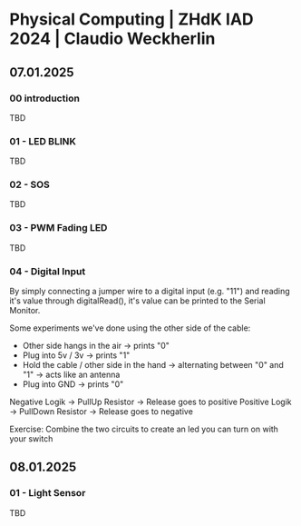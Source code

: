 # Physical Computing | ZHdK IAD 2024 | Claudio Weckherlin

## 07.01.2025

### 00 introduction
TBD

### 01 - LED BLINK
TBD

### 02 - SOS
TBD

### 03 - PWM Fading LED
TBD

### 04 - Digital Input
By simply connecting a jumper wire to a digital input (e.g. "11") and reading it's value through digitalRead(), it's value can be printed to the Serial Monitor. 

Some experiments we've done using the other side of the cable:
* Other side hangs in the air -> prints "0"
* Plug into 5v / 3v -> prints "1"
* Hold the cable / other side in the hand -> alternating between "0" and "1" -> acts like an antenna
* Plug into GND -> prints "0"

Negative Logik -> PullUp Resistor -> Release goes to positive
Positive Logik -> PullDown Resistor -> Release goes to negative

Exercise: Combine the two circuits to create an led you can turn on with your switch

## 08.01.2025

### 01 - Light Sensor
TBD

